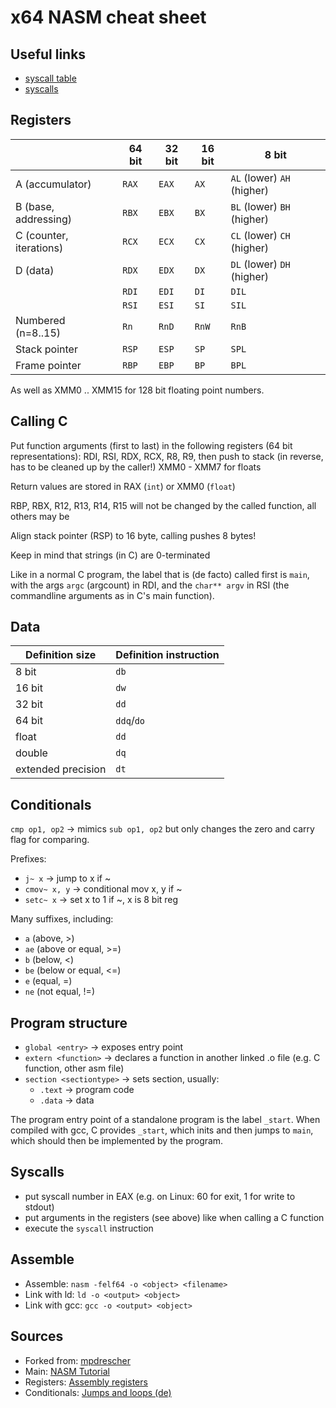 # x64 NASM cheat sheet

## Useful links
- [syscall table](https://filippo.io/linux-syscall-table/)
- [syscalls](https://man7.org/linux/man-pages/man2/syscall.2.html)

## Registers

|                         | 64 bit | 32 bit | 16 bit | 8 bit |
|-------------------------|--------|--------|--------|-------|
| A (accumulator)         | `RAX`  | `EAX`  | `AX`   | `AL` (lower) `AH` (higher) |
| B (base, addressing)    | `RBX`  | `EBX`  | `BX`   | `BL` (lower) `BH` (higher) |
| C (counter, iterations) | `RCX`  | `ECX`  | `CX`   | `CL` (lower) `CH` (higher) |
| D (data)                | `RDX`  | `EDX`  | `DX`   | `DL` (lower) `DH` (higher) |
|                         | `RDI`  | `EDI`  | `DI`   | `DIL` |
|                         | `RSI`  | `ESI`  | `SI`   | `SIL` |
| Numbered (n=8..15)      | `Rn`   | `RnD`  | `RnW`  | `RnB` |
| Stack pointer           | `RSP`  | `ESP`  | `SP`   | `SPL` |
| Frame pointer           | `RBP`  | `EBP`  | `BP`   | `BPL` |

As well as XMM0 .. XMM15 for 128 bit floating point numbers.

## Calling C

Put function arguments (first to last) in the following registers (64 bit
representations): RDI, RSI, RDX, RCX, R8, R9, then push to stack (in reverse,
has to be cleaned up by the caller!) XMM0 - XMM7 for floats

Return values are stored in RAX (`int`) or XMM0 (`float`)

RBP, RBX, R12, R13, R14, R15 will not be changed by the called function, all
others may be

Align stack pointer (RSP) to 16 byte, calling pushes 8 bytes!

Keep in mind that strings (in C) are 0-terminated

Like in a normal C program, the label that is (de facto) called first is
`main`, with the args `argc` (argcount) in RDI, and the `char** argv` in RSI
(the commandline arguments as in C's main function).


## Data

| Definition size    | Definition instruction |
|--------------------|------------------------|
| 8 bit              | `db`                   |
| 16 bit             | `dw`                   |
| 32 bit             | `dd`                   |
| 64 bit             | `ddq`/`do`             |
| float              | `dd`                   |
| double             | `dq`                   |
| extended precision | `dt`                   |


## Conditionals

`cmp op1, op2` -> mimics `sub op1, op2` but only changes the zero and carry flag
for comparing.

Prefixes:

- `j~ x`       -> jump to x if ~
- `cmov~ x, y` -> conditional mov x, y if ~
- `setc~ x`    -> set x to 1 if ~, x is 8 bit reg

Many suffixes, including:

- `a` (above, >)
- `ae` (above or equal, >=)
- `b` (below, <)
- `be` (below or equal, <=)
- `e` (equal, =)
- `ne` (not equal, !=)


## Program structure

- `global <entry>` -> exposes entry point
- `extern <function>` -> declares a function in another linked .o file (e.g. C
  function, other asm file)
- `section <sectiontype>` -> sets section, usually:
  - `.text` -> program code
  - `.data` -> data

The program entry point of a standalone program is the label `_start`.  When
compiled with gcc, C provides `_start`, which inits and then jumps to `main`,
which should then be implemented by the program.


## Syscalls

- put syscall number in EAX (e.g. on Linux: 60 for exit, 1 for write to stdout)
- put arguments in the registers (see above) like when calling a C function
- execute the `syscall` instruction


## Assemble

- Assemble: `nasm -felf64 -o <object> <filename>`
- Link with ld: `ld -o <output> <object>`
- Link with gcc: `gcc -o <output> <object>`


## Sources

- Forked from: [mpdrescher](https://github.com/mpdrescher/linux-x64-nasm-cheatsheet)
- Main: [NASM Tutorial](http://cs.lmu.edu/~ray/notes/nasmtutorial)
- Registers: [Assembly registers](https://tutorialspoint.com/assembly_programming/assembly_registers.htm)
- Conditionals: [Jumps and loops (de)](https://de.wikibooks.org/wiki/Assembler-Programmierung_für_x86-Prozessoren/_Sprünge_und_Schleifen)
